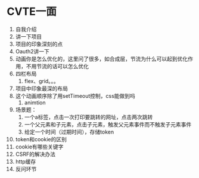 # CVTE一面

1. 自我介绍
2. 讲一下项目
3. 项目的印象深刻的点
4. Oauth2讲一下
5. 动画你是怎么优化的，这里问了很多，如合成层，节流为什么可以起到优化作用，不用节流的话可以怎么优化
6. 四栏布局
   1. flex、grid。。。
7. 项目中印象最深的布局
8. 这个动画顺序除了用setTimeout控制，css能做到吗
   1. animtion
9. 场景题：
   1. 一个a标签，点击一次打印要跳转的网址，点击两次跳转
   2. 一个父元素和子元素，点击子元素，触发父元素事件而不触发子元素事件
   3. 给定一个时间（过期时间），存储token
10. token和cookie的区别
11. cookie有哪些关键字
12. CSRF的解决办法
13. http缓存
14. 反问环节